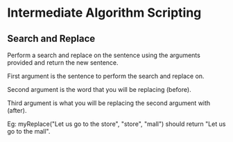 # Intermediate Algorithm Scripting
## Search and Replace

Perform a search and replace on the sentence using the arguments provided and return the new sentence.

First argument is the sentence to perform the search and replace on.

Second argument is the word that you will be replacing (before).

Third argument is what you will be replacing the second argument with (after).

Eg: myReplace("Let us go to the store", "store", "mall") should return "Let us go to the mall".